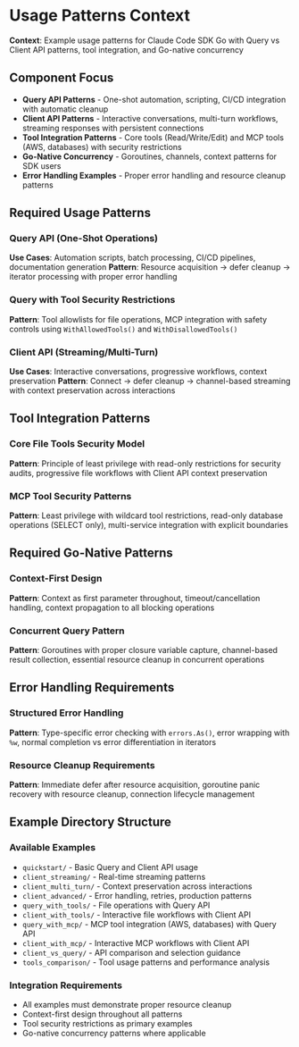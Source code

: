 # Usage Patterns Context

**Context**: Example usage patterns for Claude Code SDK Go with Query vs Client API patterns, tool integration, and Go-native concurrency

## Component Focus
- **Query API Patterns** - One-shot automation, scripting, CI/CD integration with automatic cleanup
- **Client API Patterns** - Interactive conversations, multi-turn workflows, streaming responses with persistent connections
- **Tool Integration Patterns** - Core tools (Read/Write/Edit) and MCP tools (AWS, databases) with security restrictions
- **Go-Native Concurrency** - Goroutines, channels, context patterns for SDK users
- **Error Handling Examples** - Proper error handling and resource cleanup patterns

## Required Usage Patterns

### Query API (One-Shot Operations)
**Use Cases**: Automation scripts, batch processing, CI/CD pipelines, documentation generation
**Pattern**: Resource acquisition → defer cleanup → iterator processing with proper error handling

### Query with Tool Security Restrictions
**Pattern**: Tool allowlists for file operations, MCP integration with safety controls using `WithAllowedTools()` and `WithDisallowedTools()`

### Client API (Streaming/Multi-Turn)
**Use Cases**: Interactive conversations, progressive workflows, context preservation
**Pattern**: Connect → defer cleanup → channel-based streaming with context preservation across interactions

## Tool Integration Patterns

### Core File Tools Security Model
**Pattern**: Principle of least privilege with read-only restrictions for security audits, progressive file workflows with Client API context preservation

### MCP Tool Security Patterns
**Pattern**: Least privilege with wildcard tool restrictions, read-only database operations (SELECT only), multi-service integration with explicit boundaries

## Required Go-Native Patterns

### Context-First Design
**Pattern**: Context as first parameter throughout, timeout/cancellation handling, context propagation to all blocking operations

### Concurrent Query Pattern
**Pattern**: Goroutines with proper closure variable capture, channel-based result collection, essential resource cleanup in concurrent operations

## Error Handling Requirements

### Structured Error Handling
**Pattern**: Type-specific error checking with `errors.As()`, error wrapping with `%w`, normal completion vs error differentiation in iterators

### Resource Cleanup Requirements
**Pattern**: Immediate defer after resource acquisition, goroutine panic recovery with resource cleanup, connection lifecycle management

## Example Directory Structure

### Available Examples
- `quickstart/` - Basic Query and Client API usage
- `client_streaming/` - Real-time streaming patterns  
- `client_multi_turn/` - Context preservation across interactions
- `client_advanced/` - Error handling, retries, production patterns
- `query_with_tools/` - File operations with Query API
- `client_with_tools/` - Interactive file workflows with Client API
- `query_with_mcp/` - MCP tool integration (AWS, databases) with Query API
- `client_with_mcp/` - Interactive MCP workflows with Client API
- `client_vs_query/` - API comparison and selection guidance
- `tools_comparison/` - Tool usage patterns and performance analysis

### Integration Requirements
- All examples must demonstrate proper resource cleanup
- Context-first design throughout all patterns
- Tool security restrictions as primary examples
- Go-native concurrency patterns where applicable